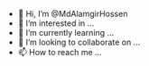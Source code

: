 - 👋 Hi, I’m @MdAlamgirHossen
- 👀 I’m interested in ...
- 🌱 I’m currently learning ...
- 💞️ I’m looking to collaborate on ...
- 📫 How to reach me ...

<!---
MdAlamgirHossen/MdAlamgirHossen is a ✨ special ✨ repository because its `README.md` (this file) appears on your GitHub profile.
You can click the Preview link to take a look at your changes.
--->
